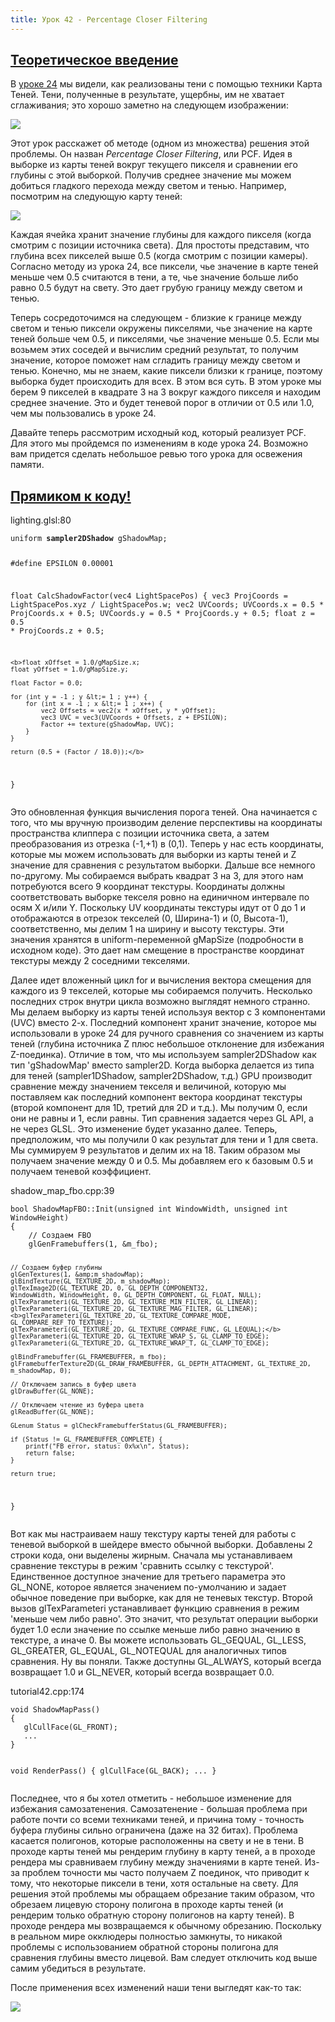 ```yaml
---
title: Урок 42 - Percentage Closer Filtering
---
```

<a href="http://ogldev.atspace.co.uk/www/tutorial42/tutorial42.html"><h2>Теоретическое введение</h2></a>

<p>
    В <a href="tutorial24.html">уроке 24</a> мы видели, как реализованы тени с помощью техники Карта Теней. Тени,
    полученные в результате, ущербны, им не хватает сглаживания; это хорошо заметно на следующем изображении:
</p>
<img src="/images/t42_no_pcf.png">
<p>
    Этот урок расскажет об методе (одном из множества) решения этой проблемы. Он назван <i>Percentage
    Closer Filtering</i>, или PCF. Идея в выборке из карты теней вокруг текущего пикселя и сравнении его глубины с этой
    выборкой. Получив среднее значение мы можем добиться гладкого перехода между светом и тенью. Например, посмотрим на
    следующую карту теней:
</p>
<img src="/images/t42_shadow_map.png">
<p>
    Каждая ячейка хранит значение глубины для каждого пикселя (когда смотрим с позиции источника света). Для простоты
    представим, что глубина всех пикселей выше 0.5 (когда смотрим с позиции камеры). Согласно методу из урока 24, все
    пиксели, чье значение в карте теней меньше чем 0.5 считаются в тени, а те, чье значение больше либо равно 0.5
    будут на свету. Это дает грубую границу между светом и тенью.
</p>
<p>
    Теперь сосредоточимся на следующем - близкие к границе между светом и тенью пиксели окружены пикселями, чье значение
    на карте теней больше чем 0.5, и пикселями, чье значение меньше 0.5. Если мы возьмем этих соседей и вычислим средний
    результат, то получим значение, которое поможет нам сгладить границу между светом и тенью. Конечно, мы не знаем,
    какие пиксели близки к границе, поэтому выборка будет происходить для всех. В этом вся суть. В этом уроке мы
    берем 9 пикселей в квадрате 3 на 3 вокруг каждого пикселя и находим среднее значение. Это и будет теневой порог в
    отличии от 0.5 или 1.0, чем мы пользовались в уроке 24.
</p>
<p>
    Давайте теперь рассмотрим исходный код, который реализует PCF. Для этого мы пройдемся по изменениям в коде урока 24.
    Возможно вам придется сделать небольшое ревью того урока для освежения памяти.
</p>

<a href="https://github.com/triplepointfive/ogldev/tree/master/tutorial42"><h2>Прямиком к коду!</h2></a>

</div></article><article class="hero clearfix"><div class="col_33"> <p class="message">lighting.glsl:80</p> </div></article><article class="hero clearfix"><div class="col_100">
<pre><code>uniform <b>sampler2DShadow</b> gShadowMap;

#define EPSILON 0.00001

float CalcShadowFactor(vec4 LightSpacePos)
{
    vec3 ProjCoords = LightSpacePos.xyz / LightSpacePos.w;
    vec2 UVCoords;
    UVCoords.x = 0.5 * ProjCoords.x + 0.5;
    UVCoords.y = 0.5 * ProjCoords.y + 0.5;
    float z = 0.5 * ProjCoords.z + 0.5;

    <b>float xOffset = 1.0/gMapSize.x;
    float yOffset = 1.0/gMapSize.y;

    float Factor = 0.0;

    for (int y = -1 ; y &lt;= 1 ; y++) {
        for (int x = -1 ; x &lt;= 1 ; x++) {
            vec2 Offsets = vec2(x * xOffset, y * yOffset);
            vec3 UVC = vec3(UVCoords + Offsets, z + EPSILON);
            Factor += texture(gShadowMap, UVC);
        }
    }

    return (0.5 + (Factor / 18.0));</b>
}
</code></pre>
<p>
    Это обновленная функция вычисления порога теней. Она начинается с того, что мы вручную производим деление
    перспективы на координаты пространства клиппера с позиции источника света, а затем преобразования из отрезка (-1,+1)
    в (0,1). Теперь у нас есть координаты, которые мы можем использовать для выборки из карты теней и Z значение для
    сравнения с результатом выборки. Дальше все немного по-другому. Мы собираемся выбрать квадрат 3 на 3, для этого
    нам потребуются всего 9 координат текстуры. Координаты должны соответствовать выборке текселя ровно на единичном
    интервале по осям X и/или Y. Поскольку UV координаты текстуры идут от 0 до 1 и отображаются в отрезок текселей
    (0, Ширина-1) и (0, Высота-1), соответственно, мы делим 1 на ширину и высоту текстуры. Эти значения хранятся в
    uniform-переменной gMapSize (подробности в исходном коде). Это дает нам смещение в пространстве координат текстуры
    между 2 соседними текселями.
</p>
<p>
    Далее идет вложенный цикл for и вычисления вектора смещения для каждого из 9 текселей, которые мы собираемся получить.
    Несколько последних строк внутри цикла возможно выглядят немного странно. Мы делаем выборку из карты теней используя
    вектор с 3 компонентами (UVC) вместо 2-х. Последний компонент хранит значение, которое мы использовали в уроке 24 для
    ручного сравнения со значением из карты теней (глубина источника Z плюс небольшое отклонение для избежания Z-поединка).
    Отличие в том, что мы используем sampler2DShadow как тип 'gShadowMap' вместо sampler2D. Когда выборка делается из
    типа для теней (sampler1DShadow, sampler2DShadow, т.д.) GPU производит сравнение между значением текселя и величиной,
    которую мы поставляем как последний компонент вектора координат текстуры (второй компонент для 1D, третий для 2D и т.д.).
    Мы получим 0, если они не равны и 1, если равны. Тип сравнения задается через GL API, а не через GLSL. Это изменение
    будет указанно далее. Теперь, предположим, что мы получили 0 как результат для тени и 1 для света. Мы суммируем 9
    результатов и делим их на 18. Таким образом мы получаем значение между 0 и 0.5. Мы добавляем его к базовым 0.5 и
    получаем теневой коэффициент.
</p>
</div></article><article class="hero clearfix"><div class="col_33"> <p class="message">shadow_map_fbo.cpp:39</p> </div></article><article class="hero clearfix"><div class="col_100">
<pre><code>bool ShadowMapFBO::Init(unsigned int WindowWidth, unsigned int WindowHeight)
{
    // Создаем FBO
    glGenFramebuffers(1, &amp;m_fbo);

    // Создаем буфер глубины
    glGenTextures(1, &amp;m_shadowMap);
    glBindTexture(GL_TEXTURE_2D, m_shadowMap);
    glTexImage2D(GL_TEXTURE_2D, 0, GL_DEPTH_COMPONENT32,
    WindowWidth, WindowHeight, 0, GL_DEPTH_COMPONENT, GL_FLOAT, NULL);
    glTexParameteri(GL_TEXTURE_2D, GL_TEXTURE_MIN_FILTER, GL_LINEAR);
    glTexParameteri(GL_TEXTURE_2D, GL_TEXTURE_MAG_FILTER, GL_LINEAR);
    <b>glTexParameteri(GL_TEXTURE_2D, GL_TEXTURE_COMPARE_MODE, GL_COMPARE_REF_TO_TEXTURE);
    glTexParameteri(GL_TEXTURE_2D, GL_TEXTURE_COMPARE_FUNC, GL_LEQUAL);</b>
    glTexParameteri(GL_TEXTURE_2D, GL_TEXTURE_WRAP_S, GL_CLAMP_TO_EDGE);
    glTexParameteri(GL_TEXTURE_2D, GL_TEXTURE_WRAP_T, GL_CLAMP_TO_EDGE);

    glBindFramebuffer(GL_FRAMEBUFFER, m_fbo);
    glFramebufferTexture2D(GL_DRAW_FRAMEBUFFER, GL_DEPTH_ATTACHMENT, GL_TEXTURE_2D, m_shadowMap, 0);

    // Отключаем запись в буфер цвета
    glDrawBuffer(GL_NONE);

    // Отключаем чтение из буфера цвета
    glReadBuffer(GL_NONE);

    GLenum Status = glCheckFramebufferStatus(GL_FRAMEBUFFER);

    if (Status != GL_FRAMEBUFFER_COMPLETE) {
        printf("FB error, status: 0x%x\n", Status);
        return false;
    }

    return true;
}
</code></pre>
<p>
    Вот как мы настраиваем нашу текстуру карты теней для работы с теневой выборкой в шейдере вместо обычной выборки.
    Добавлены 2 строки кода, они выделены жирным. Сначала мы устанавливаем сравнение текстуры в режим 'сравнить ссылку с
    текстурой'. Единственное доступное значение для третьего параметра это GL_NONE, которое является значением по-умолчанию
    и задает обычное поведение при выборке, как для не теневых текстур. Второй вызов glTexParameteri устанавливает
    функцию сравнения в режим 'меньше чем либо равно'. Это значит, что результат операции выборки будет 1.0 если значение
    по ссылке меньше либо равно значению в текстуре, а иначе 0. Вы можете использовать GL_GEQUAL, GL_LESS, GL_GREATER,
    GL_EQUAL, GL_NOTEQUAL для аналогичных типов сравнения. Ну вы поняли. Также доступны GL_ALWAYS, который всегда
    возвращает 1.0 и GL_NEVER, который всегда возвращает 0.0.
</p>
</div></article><article class="hero clearfix"><div class="col_33"> <p class="message">tutorial42.cpp:174</p> </div></article><article class="hero clearfix"><div class="col_100">
<pre><code>void ShadowMapPass()
{
   glCullFace(GL_FRONT);
   ...
}

void RenderPass()
{
   glCullFace(GL_BACK);
   ...
}
</code></pre>
<p>
    Последнее, что я бы хотел отметить - небольшое изменение для избежания самозатенения. Самозатенение - большая проблема
    при работе почти со всеми техниками теней, и причина тому - точность буфера глубины сильно ограничена (даже на 32
    битах). Проблема касается полигонов, которые расположенны на свету и не в тени. В проходе карты теней мы рендерим
    глубину в карту теней, а в проходе рендера мы сравниваем глубину между значениями в карте теней. Из-за проблем
    точности мы часто получаем Z поединок, что приводит к тому, что некоторые пиксели в тени, хотя остальные на свету.
    Для решения этой проблемы мы обращаем обрезание таким образом, что обрезаем лицевую сторону полигона в проходе
    карты теней (и рендерим только обратную сторону полигонов на карту теней). В проходе рендера мы возвращаемся к
    обычному обрезанию. Поскольку в реальном мире окклюдеры полностью замкнуты, то никакой проблемы с использованием
    обратной стороны полигона для сравнения глубины вместо лицевой. Вам следует отключить код выше самим убедиться в
    результате.
</p>
<p>
    После применения всех изменений наши тени выгледят как-то так:
</p>
<img src="/images/t42_pcf.png">